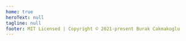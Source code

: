 ```yaml
---
home: true
heroText: null
tagline: null
footer: MIT Licensed | Copyright © 2021-present Burak Cakmakoglu
---
```


<Home />

<Suspense>
  <Banner />
</Suspense>

<Acknowledgement />

<Features />
